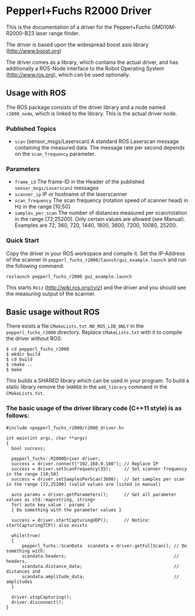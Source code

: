 Pepperl+Fuchs R2000 Driver
===============================

This is the documentation of a driver for the Pepperl+Fuchs OMD10M-R2000-B23 laser range finder.

The driver is based upon the widespread boost asio library (<http://www.boost.org>)

The driver comes as a library, which contains the actual driver, and has additionally a ROS-Node interface to the Robot Operating System (<http://www.ros.org>), which can be used optionally.


Usage with ROS
---------------------------
The ROS package consists of the driver library and a node named `r2000_node`, which is linked to the library. This is the actual driver node.

### Published Topics

- `scan` (sensor_msgs/Laserscan) A standard ROS Laserscan message containing the measured data. The message rate per second depends on the `scan_frequency` parameter.

### Parameters

- `frame_id` The frame-ID in the Header of the published `sensor_msgs/Laserscan2` messages
- `scanner_ip` IP or hostname of the laserscanner
- `scan_frequency` The scan frequency (rotation speed of scanner head) in Hz in the range [10;50]
- `samples_per_scan` The number of distances measured per scan/rotation in the range [72;25200]. Only certain values are allowed (see Manual). Examples are 72, 360, 720, 1440, 1800, 3600, 7200, 10080, 25200.

### Quick Start

Copy the driver in your ROS workspace and compile it.
Set the IP-Address of the scanner in `pepperl_fuchs_r2000/launch/gui_example.launch` and run the following command:

    roslaunch pepperl_fuchs_r2000 gui_example.launch

This starts `RViz` (http://wiki.ros.org/rviz) and the driver and you should see the measuring output of the scanner.

Basic usage without ROS
---------------------------
There exists a file `CMakeLists.txt.NO_ROS_LIB_ONLY` in the `pepperl_fuchs_r2000` directory.
Replace `CMakeLists.txt` with it to compile the driver without ROS:

    $ cd pepperl_fuchs_r2000
    $ mkdir build
    $ cd build
    $ cmake ..
    $ make

This builds a SHARED library which can be used in your program. 
To build a static library remove the `SHARED` in the `add_library` command in the `CMakeLists.txt`.

### The basic usage of the driver library code (C++11 style) is as follows:

    #include <pepperl_fuchs_r2000/r2000_driver.h>

    int main(int argc, char **argv)
    {
      bool success;

      pepperl_fuchs::R2000Driver driver;
      success = driver.connect("192.168.0.100"); // Replace IP
      success = driver.setScanFrequency(35);     // Set scanner frequency in the range [10;50]
      success = driver.setSamplesPerScan(3600);  // Set samples per scan in the range [72,25200] (valid values are listed in manual)

      auto params = driver.getParameters();      // Get all parameter values as std::map<string, string>
      for( auto key_value : params )
      { Do something with the parameter values }

      success = driver.startCapturingUDP();      // Notice: startCapturingTCP() also exists

      while(true)
      {
          pepperl_fuchs::ScanData  scandata = driver.getFullScan(); // Do something with:
          scandata.headers;                                         // headers,
          scandata.distance_data;                                   // distances and
          scandata.amplitude_data;                                  // amplitudes
      }

      driver.stopCapturing();
      driver.disconnect();
    }
